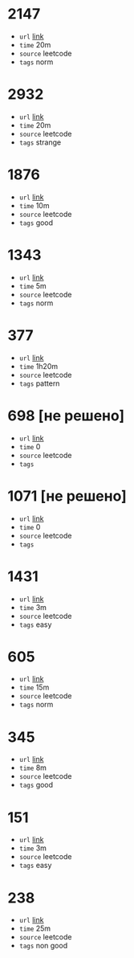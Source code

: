 # 2147
- `url` [link](https://leetcode.com/problems/number-of-ways-to-divide-a-long-corridor/description/?envType=daily-question&envId=2023-11-28)
- `time` 20m
- `source` leetcode
- `tags` norm
# 2932
- `url` [link](https://leetcode.com/problems/maximum-strong-pair-xor-i/description/)
- `time` 20m
- `source` leetcode
- `tags` strange
# 1876
- `url` [link](https://leetcode.com/problems/substrings-of-size-three-with-distinct-characters/)
- `time` 10m
- `source` leetcode
- `tags` good
# 1343
- `url` [link](https://leetcode.com/problems/number-of-sub-arrays-of-size-k-and-average-greater-than-or-equal-to-threshold/description/)
- `time` 5m
- `source` leetcode
- `tags` norm
# 377
- `url` [link](https://leetcode.com/problems/combination-sum-iv/description/)
- `time` 1h20m
- `source` leetcode
- `tags` pattern
# 698 [не решено]
- `url` [link](https://leetcode.com/problems/partition-to-k-equal-sum-subsets/description/)
- `time` 0
- `source` leetcode
- `tags` 
# 1071 [не решено]
- `url` [link](https://leetcode.com/problems/greatest-common-divisor-of-strings/description/)
- `time` 0
- `source` leetcode
- `tags` 
# 1431
- `url` [link](https://leetcode.com/problems/kids-with-the-greatest-number-of-candies/description/?envType=study-plan-v2&envId=leetcode-75)
- `time` 3m
- `source` leetcode
- `tags` easy
# 605
- `url` [link](https://leetcode.com/problems/can-place-flowers/description/?envType=study-plan-v2&envId=leetcode-75)
- `time` 15m
- `source` leetcode
- `tags` norm
# 345
- `url` [link](https://leetcode.com/problems/reverse-vowels-of-a-string/description/?envType=study-plan-v2&envId=leetcode-75)
- `time` 8m
- `source` leetcode
- `tags` good
# 151
- `url` [link](https://leetcode.com/problems/reverse-words-in-a-string/description/?envType=study-plan-v2&envId=leetcode-75)
- `time` 3m
- `source` leetcode
- `tags` easy
# 238
- `url` [link](https://leetcode.com/problems/product-of-array-except-self/description/?envType=study-plan-v2&envId=leetcode-75)
- `time` 25m
- `source` leetcode
- `tags` non good
